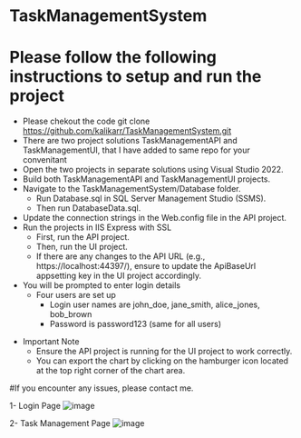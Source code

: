# TaskManagementSystem
# Please follow the following instructions to setup and run the project
- Please chekout the code  git clone https://github.com/kalikarr/TaskManagementSystem.git
- There are two project solutions TaskManagementAPI and TaskManagementUI, that I have added to same repo for your convenitant
- Open the two projects in separate solutions using Visual Studio 2022.
- Build both TaskManagementAPI and TaskManagementUI projects.
- Navigate to the TaskManagementSystem/Database folder.
   - Run Database.sql in SQL Server Management Studio (SSMS). 
   - Then run DatabaseData.sql.
- Update the connection strings in the Web.config file in the API project.
- Run the projects in IIS Express with SSL
   - First, run the API project.
   - Then, run the UI project.
   - If there are any changes to the API URL (e.g., https://localhost:44397/), ensure to update the ApiBaseUrl appsetting key in the UI project accordingly.
- You will be prompted to enter login details
  - Four users are set up
     - Login user names are john_doe, jane_smith, alice_jones, bob_brown
     - Password is password123  (same for all users)
  
* Important Note
   - Ensure the API project is running for the UI project to work correctly.
   - You can export the chart by clicking on the hamburger icon located at the top right corner of the chart area.


#If you encounter any issues, please  contact me.

 1- Login Page
![image](https://github.com/kalikarr/TaskManagementSystem/assets/14090388/278696bb-17f7-4aa6-b0cb-421a0ef8306b)

 2- Task Management Page
![image](https://github.com/kalikarr/TaskManagementSystem/assets/14090388/ee802f75-1aff-49cf-bb90-f03e182fa396)

